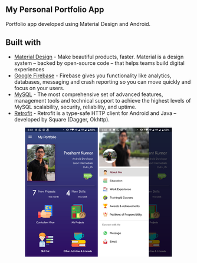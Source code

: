 ## My Personal Portfolio App
 Portfolio app developed using Material Design and Android.
 
 
 
## Built with 

- [Material Design](https://material.io/) - Make beautiful products, faster. Material is a design system – backed by open-source code – that helps teams build digital experiences
- [Google Firebase](https://firebase.google.com/) - Firebase gives you functionality like analytics, databases, messaging and crash reporting so you can move quickly and focus on your users.
- [MySQL](https://www.mysql.com/) - The most comprehensive set of advanced features, management tools and technical support to achieve the highest levels of MySQL scalability, security, reliability, and uptime.
- [Retrofit](https://www.baeldung.com/retrofit/) - Retrofit is a type-safe HTTP client for Android and Java – developed by Square (Dagger, Okhttp).

<p align="center">
  <img src = "https://github.com/Prashant-123/Portfolio-App/raw/master/Screenshots/homepage.png" wigth="150" height="350">  
  <img src = "https://github.com/Prashant-123/Portfolio-App/raw/master/Screenshots/drawer.png" wigth="150" height="350">
</p>

